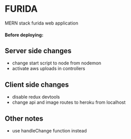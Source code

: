 # FURIDA
MERN stack furida web application

#### Before deploying:
## Server side changes
* change start script to node from nodemon
* activate aws uploads in controllers

## Client side changes
* disable redux devtools
* change api and image routes to heroku from localhost

## Other notes
* use handleChange function instead
